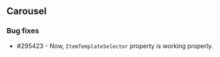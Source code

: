 ## Carousel

### Bug fixes

* \#295423 - Now, `ItemTemplateSelector` property is working properly.


